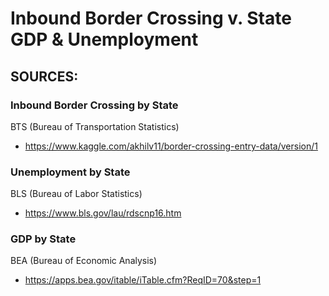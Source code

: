 # Inbound Border Crossing v. State GDP & Unemployment

## SOURCES:
### Inbound Border Crossing by State
BTS (Bureau of Transportation Statistics) 
- https://www.kaggle.com/akhilv11/border-crossing-entry-data/version/1
### Unemployment by State
BLS (Bureau of Labor Statistics)
- https://www.bls.gov/lau/rdscnp16.htm
### GDP by State
BEA (Bureau of Economic Analysis) 
- https://apps.bea.gov/itable/iTable.cfm?ReqID=70&step=1
